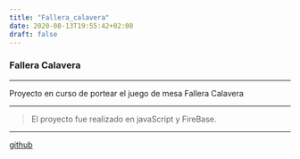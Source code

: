 ```yaml
---
title: "Fallera_calavera"
date: 2020-08-13T19:55:42+02:00
draft: false
---
```


### Fallera Calavera

------------


Proyecto en curso de portear el juego de mesa Fallera Calavera

------------


>El proyecto fue realizado en javaScript y FireBase.

------------


[github](https://github.com/miguelangelgil/fallera-calevara-game "github")
